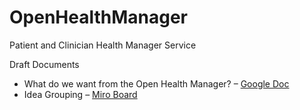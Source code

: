 # OpenHealthManager
Patient and Clinician Health Manager Service

Draft Documents  
- What do we want from the Open Health Manager? – [Google Doc](https://docs.google.com/document/d/1aJhtjS2e5FSz5wGIR-2pYdVMMM_AaygF1gC7deV7B9Q/edit)
- Idea Grouping – [Miro Board](https://miro.com/app/board/uXjVOFKx5Kk=/?invite_link_id=277597716290)
